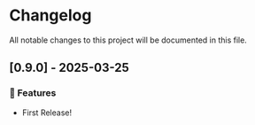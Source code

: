 # Changelog

All notable changes to this project will be documented in this file.

## [0.9.0] - 2025-03-25

### 🚀 Features

- First Release!

<!-- generated by git-cliff -->
